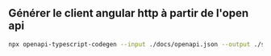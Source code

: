 #

## Générer le client angular http à partir de l'open api

```sh
npx openapi-typescript-codegen --input ./docs/openapi.json --output ./src/app/leanco-subscription-server-client --client angular
```
